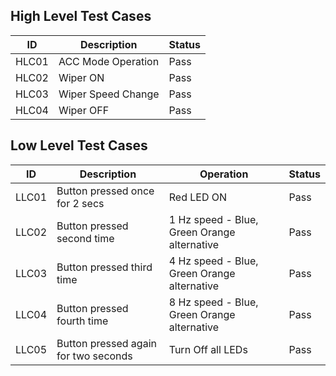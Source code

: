 ## High Level Test Cases
| ID| Description| Status|
|---|---|---|
| HLC01| ACC Mode Operation| Pass|
| HLC02| Wiper ON| Pass|
| HLC03| Wiper Speed Change| Pass|
| HLC04| Wiper OFF| Pass|

## Low Level Test Cases
| ID| Description| Operation| Status|
|---|---|---|---|
| LLC01| Button pressed once for 2 secs| Red LED ON| Pass|
| LLC02| Button pressed second time| 1 Hz speed - Blue, Green Orange alternative| Pass|
| LLC03| Button pressed third time| 4 Hz speed - Blue, Green Orange alternative| Pass|
| LLC04| Button pressed fourth time| 8 Hz speed - Blue, Green Orange alternative| Pass|
| LLC05| Button pressed again for two seconds| Turn Off all LEDs| Pass|
